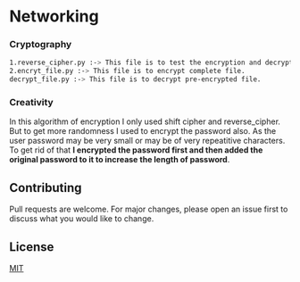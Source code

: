 # Networking
### Cryptography
```bash
1.reverse_cipher.py :-> This file is to test the encryption and decryption in console.
2.encryt_file.py :-> This file is to encrypt complete file.
decrypt_file.py :-> This file is to decrypt pre-encrypted file.
```
### Creativity
In this algorithm of encryption I only used shift cipher and reverse_cipher.
But to get more randomness I used to encrypt the password also.
As the user password may be very small or may be of very repeatitive characters.
To get rid of that **I encrypted the password first and then added the original password to it to increase the length of password**.

## Contributing
Pull requests are welcome. For major changes, please open an issue first to discuss what you would like to change.

## License
[MIT](https://choosealicense.com/licenses/mit/)
